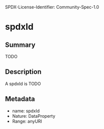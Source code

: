 SPDX-License-Identifier: Community-Spec-1.0

# spdxId

## Summary

TODO

## Description

A spdxId is TODO

## Metadata

- name: spdxId
- Nature: DataProperty
- Range: anyURI

